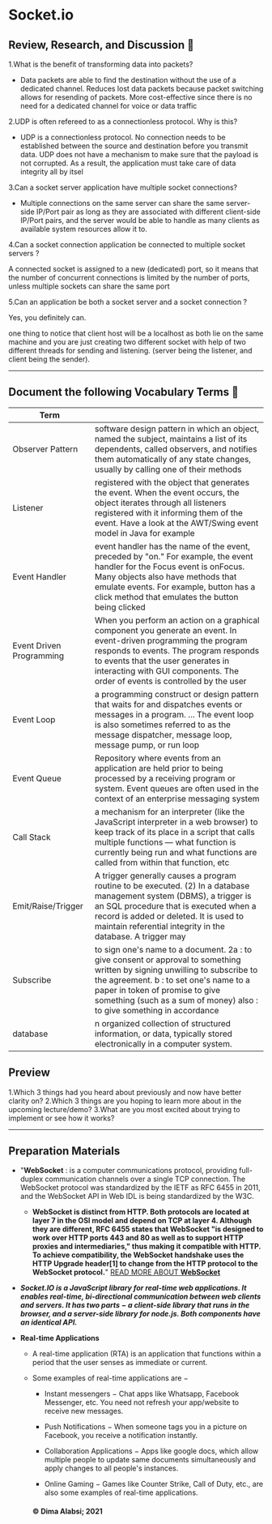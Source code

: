  #  Socket.io 

 ## Review, Research, and Discussion 💬

1.What is the benefit of transforming data into packets?

* Data packets are able to find the destination without the use of a dedicated channel. Reduces lost data packets because packet switching allows for resending of packets. More cost-effective since there is no need for a dedicated channel for voice or data traffic

2.UDP is often refereed to as a connectionless protocol. Why is this?

* UDP is a connectionless protocol. No connection needs to be established between the source and destination before you transmit data. UDP does not have a mechanism to make sure that the payload is not corrupted. As a result, the application must take care of data integrity all by itsel

3.Can a socket server application have multiple socket connections?

* Multiple connections on the same server can share the same server-side IP/Port pair as long as they are associated with different client-side IP/Port pairs, and the server would be able to handle as many clients as available system resources allow it to.

4.Can a socket connection application be connected to multiple socket servers ?
 
A connected socket is assigned to a new (dedicated) port, so it means that the number of concurrent connections is limited by the number of ports, unless multiple sockets can share the same port

5.Can an application be both a socket server and a socket connection ?

Yes, you definitely can.

one thing to notice that client host will be a localhost as both lie on the same machine and you are just creating two different socket with help of two different threads for sending and listening. (server being the listener, and client being the sender).

---------------------------

## Document the following Vocabulary Terms 📕

|Term||
|---|---|
|Observer Pattern|software design pattern in which an object, named the subject, maintains a list of its dependents, called observers, and notifies them automatically of any state changes, usually by calling one of their methods|
|Listener|registered with the object that generates the event. When the event occurs, the object iterates through all listeners registered with it informing them of the event. Have a look at the AWT/Swing event model in Java for example|
|Event Handler|event handler has the name of the event, preceded by "on." For example, the event handler for the Focus event is onFocus. Many objects also have methods that emulate events. For example, button has a click method that emulates the button being clicked|
|Event Driven Programming|When you perform an action on a graphical component you generate an event. In event-driven programming the program responds to events. The program responds to events that the user generates in interacting with GUI components. The order of events is controlled by the user|
|Event Loop|a programming construct or design pattern that waits for and dispatches events or messages in a program. ... The event loop is also sometimes referred to as the message dispatcher, message loop, message pump, or run loop|
|Event Queue|Repository where events from an application are held prior to being processed by a receiving program or system. Event queues are often used in the context of an enterprise messaging system|
|Call Stack|a mechanism for an interpreter (like the JavaScript interpreter in a web browser) to keep track of its place in a script that calls multiple functions — what function is currently being run and what functions are called from within that function, etc|
|Emit/Raise/Trigger|A trigger generally causes a program routine to be executed. (2) In a database management system (DBMS), a trigger is an SQL procedure that is executed when a record is added or deleted. It is used to maintain referential integrity in the database. A trigger may |
|Subscribe|to sign one's name to a document. 2a : to give consent or approval to something written by signing unwilling to subscribe to the agreement. b : to set one's name to a paper in token of promise to give something (such as a sum of money) also : to give something in accordance |
|database|n organized collection of structured information, or data, typically stored electronically in a computer system.|


## Preview

1.Which 3 things had you heard about previously and now have better clarity on?
2.Which 3 things are you hoping to learn more about in the upcoming lecture/demo?
3.What are you most excited about trying to implement or see how it works?

----------------------------------

## Preparation Materials


* "**WebSocket** : is a computer communications protocol, providing full-duplex communication channels over a single TCP connection. The WebSocket protocol was standardized by the IETF as RFC 6455 in 2011, and the WebSocket API in Web IDL is being standardized by the W3C.

    * **WebSocket is distinct from HTTP. Both protocols are located at layer 7 in the OSI model and depend on TCP at layer 4. Although they are different, RFC 6455 states that WebSocket "is designed to work over HTTP ports 443 and 80 as well as to support HTTP proxies and intermediaries," thus making it compatible with HTTP. To achieve compatibility, the WebSocket handshake uses the HTTP Upgrade header[1] to change from the HTTP protocol to the WebSocket protocol.**" [READ MORE ABOUT **WebSocket**](https://en.wikipedia.org/wiki/WebSocket)


* ***Socket.IO is a JavaScript library for real-time web applications. It enables real-time, bi-directional communication between web clients and servers. It has two parts − a client-side library that runs in the browser, and a server-side library for node.js. Both components have an identical API.***



* **Real-time Applications**
     * A  real-time application (RTA) is an application that functions within a period that the user senses as immediate or current.

     * Some examples of real-time applications are −

          * Instant messengers − Chat apps like Whatsapp, Facebook Messenger, etc. You need not refresh your app/website to receive new messages.

        * Push Notifications − When someone tags you in a picture on Facebook, you receive a notification instantly.

        * Collaboration Applications − Apps like google docs, which allow multiple people to update same documents simultaneously and apply changes to all people's instances.

       * Online Gaming − Games like Counter Strike, Call of Duty, etc., are also some examples of real-time applications.



        #### &copy; Dima Alabsi; 2021
